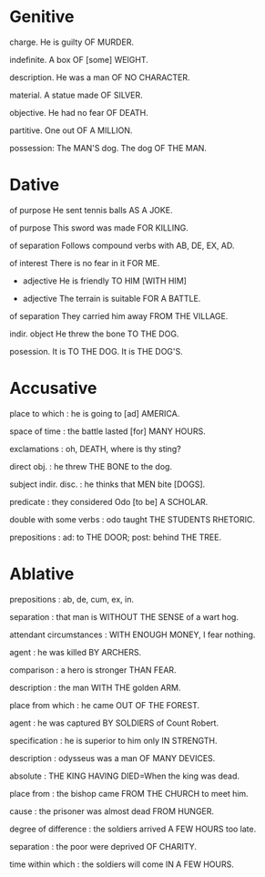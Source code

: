 # Genitive

charge. He is guilty OF MURDER.

indefinite. A box OF [some] WEIGHT.

description. He was a man OF NO CHARACTER.

material. A statue made OF SILVER.

objective. He had no fear OF DEATH.

partitive. One out OF A MILLION.

possession: The MAN'S dog. The dog OF THE MAN.

# Dative

of purpose He sent tennis balls AS A JOKE.

of purpose This sword was made FOR KILLING.

of separation Follows compound verbs with AB, DE, EX, AD.

of interest There is no fear in it FOR ME.

+ adjective He is friendly TO HIM [WITH HIM]

+ adjective The terrain is suitable FOR A BATTLE.

of separation They carried him away FROM THE VILLAGE.

indir. object He threw the bone TO THE DOG.

posession. It is TO THE DOG. It is THE DOG'S.


# Accusative

place to which : he is going to [ad] AMERICA.

space of time : the battle lasted [for] MANY HOURS.

exclamations : oh, DEATH, where is thy sting?

direct obj. : he threw THE BONE to the dog.

subject indir. disc. : he thinks that MEN bite [DOGS].

predicate : they considered Odo [to be] A SCHOLAR.

double with some verbs : odo taught THE STUDENTS RHETORIC.

prepositions : ad: to THE DOOR; post: behind THE TREE.

# Ablative

prepositions : ab, de, cum, ex, in.

separation : that man is WITHOUT THE SENSE of a wart hog.

attendant circumstances : WITH ENOUGH MONEY, I fear nothing.

agent : he was killed BY ARCHERS.

comparison : a hero is stronger THAN FEAR.

description : the man WITH THE golden ARM.

place from which : he came OUT OF THE FOREST.

agent : he was captured BY SOLDIERS of Count Robert.

specification : he is superior to him only IN STRENGTH.

description : odysseus was a man OF MANY DEVICES.

absolute : THE KING HAVING DIED=When the king was dead.

place from : the bishop came FROM THE CHURCH to meet him.

cause : the prisoner was almost dead FROM HUNGER.

degree of difference : the soldiers arrived A FEW HOURS too late.

separation : the poor were deprived OF CHARITY.

time within which : the soldiers will come IN A FEW HOURS.
